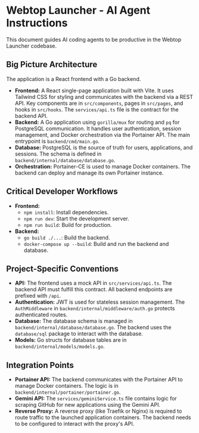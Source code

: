 # Webtop Launcher - AI Agent Instructions

This document guides AI coding agents to be productive in the Webtop Launcher codebase.

## Big Picture Architecture

The application is a React frontend with a Go backend.

- **Frontend:** A React single-page application built with Vite. It uses Tailwind CSS for styling and communicates with the backend via a REST API. Key components are in `src/components`, pages in `src/pages`, and hooks in `src/hooks`. The `services/api.ts` file is the contract for the backend API.
- **Backend:** A Go application using `gorilla/mux` for routing and `pq` for PostgreSQL communication. It handles user authentication, session management, and Docker orchestration via the Portainer API. The main entrypoint is `backend/cmd/main.go`.
- **Database:** PostgreSQL is the source of truth for users, applications, and sessions. The schema is defined in `backend/internal/database/database.go`.
- **Orchestration:** Portainer-CE is used to manage Docker containers. The backend can deploy and manage its own Portainer instance.

## Critical Developer Workflows

- **Frontend:**
  - `npm install`: Install dependencies.
  - `npm run dev`: Start the development server.
  - `npm run build`: Build for production.
- **Backend:**
  - `go build ./...`: Build the backend.
  - `docker-compose up --build`: Build and run the backend and database.

## Project-Specific Conventions

- **API:** The frontend uses a mock API in `src/services/api.ts`. The backend API must fulfill this contract. All backend endpoints are prefixed with `/api`.
- **Authentication:** JWT is used for stateless session management. The `AuthMiddleware` in `backend/internal/middleware/auth.go` protects authenticated routes.
- **Database:** The database schema is managed in `backend/internal/database/database.go`. The backend uses the `database/sql` package to interact with the database.
- **Models:** Go structs for database tables are in `backend/internal/models/models.go`.

## Integration Points

- **Portainer API:** The backend communicates with the Portainer API to manage Docker containers. The logic is in `backend/internal/portainer/portainer.go`.
- **Gemini API:** The `services/geminiService.ts` file contains logic for scraping GitHub for new applications using the Gemini API.
- **Reverse Proxy:** A reverse proxy (like Traefik or Nginx) is required to route traffic to the launched application containers. The backend needs to be configured to interact with the proxy's API.
